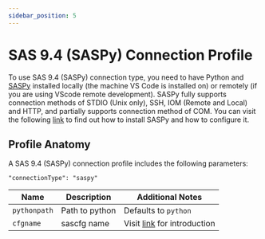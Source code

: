 ```yaml
---
sidebar_position: 5
---
```


# SAS 9.4 (SASPy) Connection Profile

To use SAS 9.4 (SASPy) connection type, you need to have Python and [SASPy](https://sassoftware.github.io/saspy) installed locally (the machine VS Code is installed on) or remotely (if you are using VScode remote development). SASPy fully supports connection methods of STDIO (Unix only), SSH, IOM (Remote and Local) and HTTP, and partially supports connection method of COM. You can visit the following [link](https://sassoftware.github.io/saspy) to find out how to install SASPy and how to configure it.


## Profile Anatomy

A SAS 9.4 (SASPy) connection profile includes the following parameters:

`"connectionType": "saspy"`

| Name           | Description    | Additional Notes                                                              |
| -------------- | -------------- | ----------------------------------------------------------------------------- |
| `pythonpath`   | Path to python | Defaults to `python`                                                          |
| `cfgname`      | sascfg name    | Visit [link](sassoftware.github.io/saspy/configuration.html) for introduction |

